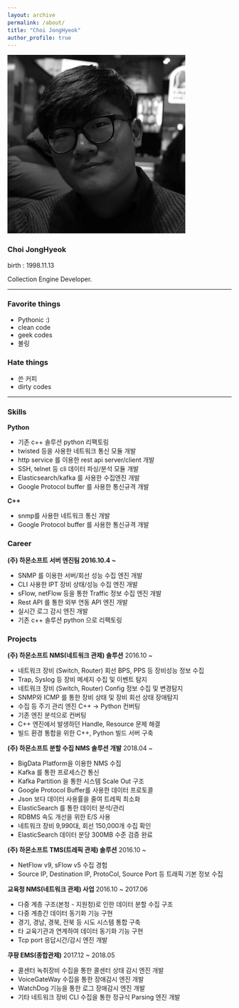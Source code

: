 ```yaml
---
layout: archive
permalink: /about/
title: "Choi JongHyeok"
author_profile: true
---
```


![no_support_completion](/assets/img/41746152.jpg)

### Choi JongHyeok

birth : 1998.11.13

Collection Engine Developer.

---

### Favorite things
- Pythonic :)
- clean code
- geek codes
- 볼링

### Hate things
- 쓴 커피
- dirty codes

---

### Skills
__Python__
- 기존 c++ 솔루션 python 리팩토링
- twisted 등을 사용한 네트워크 통신 모듈 개발
- http service 를 이용한 rest api server/client 개발
- SSH, telnet 등 cli 데이터 파싱/분석 모듈 개발
- Elasticsearch/kafka 를 사용한 수집엔진 개발
- Google Protocol buffer 를 사용한 통신규격 개발


__C++__
- snmp를 사용한 네트워크 통신 개발
- Google Protocol buffer 를 사용한 통신규격 개발


### Career
__(주) 하몬소프트 서버 엔진팀 2016.10.4 ~__
- SNMP 를 이용한 서버/회선 성능 수집 엔진 개발
- CLI 사용한 IPT 장비 상태/성능 수집 엔진 개발
- sFlow, netFlow 등을 통한 Traffic 정보 수집 엔진 개발
- Rest API 를 통한 외부 연동 API 엔진 개발
- 실시간 로그 감시 엔진 개발
- 기존 c++ 솔루션 python 으로 리팩토링


### Projects
__(주) 하몬소프트 NMS(네트워크 관제) 솔루션__
2016.10 ~ 
- 네트워크 장비 (Switch, Router) 회선 BPS, PPS 등 장비성능 정보 수집
- Trap, Syslog 등 장비 메세지 수집 및 이벤트 탐지
- 네트워크 장비 (Switch, Router) Config 정보 수집 및 변경탐지
- SNMP와 ICMP 를 통한 장비 상태 및 장비 회선 상태 장애탐지
- 수집 등 주기 관리 엔진 C++ -> Python 컨버팅
- 기존 엔진 분석으로 컨버팅
- C++ 엔진에서 발생하던 Handle, Resource 문제 해결
- 빌드 환경 통합을 위한 C++, Python 빌드 서버 구축


__(주) 하몬소프트 분할 수집 NMS 솔루션 개발__
2018.04 ~
- BigData Platform을 이용한 NMS 수집
- Kafka 를 통한 프로세스간 통신
- Kafka Partition 을 통한 시스템 Scale Out 구조
- Google Protocol Buffer를 사용한 데이터 프로토콜
- Json 보다 데이터 사용률을 줄여 트레픽 최소화
- ElasticSearch 를 통한 데이터 분석/관리
- RDBMS 속도 개선을 위한 E/S 사용
- 네트워크 장비 9,990대, 회선 150,000개 수집 확인
- ElasticSearch 데이터 분당 300MB 수준 검증 완료


__(주) 하몬소프트 TMS(트레픽 관제) 솔루션__
2016.10 ~
- NetFlow v9, sFlow v5 수집 경험
- Source IP, Destination IP, ProtoCol, Source Port 등 트래픽 기본 정보 수집


__교육청 NMS(네트워크 관제) 사업__
2016.10 ~ 2017.06
- 다중 계층 구조(본청 - 지원청)로 인한 데이터 분할 수집 구조
- 다중 계층간 데이터 동기화 기능 구현
- 경기, 경남, 경북, 전북 등 시도 시스템 통합 구축
- 타 교육기관과 연계하여 데이터 동기화 기능 구현
- Tcp port 응답시간/감시 엔진 개발

__쿠팡 EMS(종합관제)__
2017.12 ~ 2018.05
- 콜센터 녹취장비 수집을 통한 콜센터 상태 감시 엔진 개발
- VoiceGateWay 수집을 통한 장애감시 엔진 개발
- WatchDog 기능을 통한 로그 장애감시 엔진 개발
- 기타 네트워크 장비 CLI 수집을 통한 정규식 Parsing 엔진 개발

